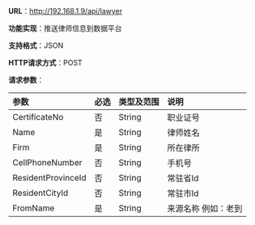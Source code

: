 

**URL**：http://192.168.1.9/api/lawyer

**功能实现**：推送律师信息到数据平台

**支持格式**：JSON

**HTTP请求方式**：POST

**请求参数**：

| **参数** | **必选** | **类型及范围** | **说明** |
| :--- | :--- | :--- | :--- |
| CertificateNo | 否 | String | 职业证号 |
| Name | 是 | String | 律师姓名 |
| Firm | 是 | String | 所在律所 |
| CellPhoneNumber | 否 | String | 手机号 |
| ResidentProvinceId | 否 | String | 常驻省Id |
| ResidentCityId | 否 | String | 常驻市Id |
| FromName | 是 | String | 来源名称 例如：老到 |






